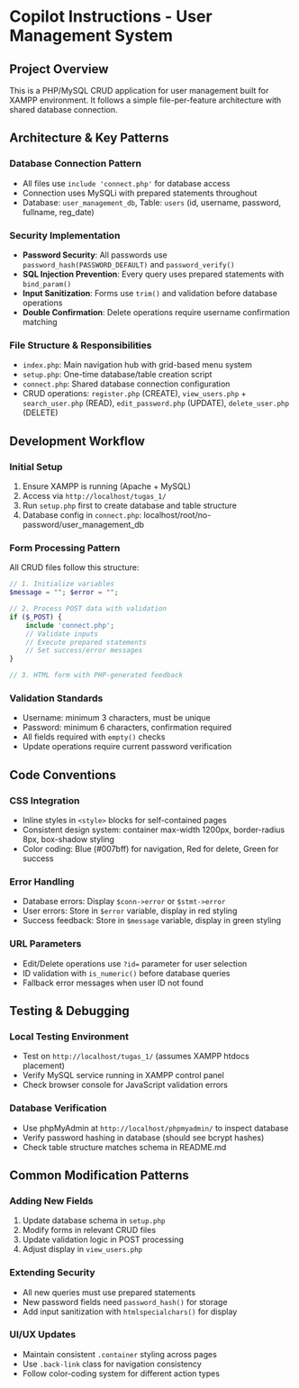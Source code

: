 # Copilot Instructions - User Management System

## Project Overview
This is a PHP/MySQL CRUD application for user management built for XAMPP environment. It follows a simple file-per-feature architecture with shared database connection.

## Architecture & Key Patterns

### Database Connection Pattern
- All files use `include 'connect.php'` for database access
- Connection uses MySQLi with prepared statements throughout
- Database: `user_management_db`, Table: `users` (id, username, password, fullname, reg_date)

### Security Implementation
- **Password Security**: All passwords use `password_hash(PASSWORD_DEFAULT)` and `password_verify()`
- **SQL Injection Prevention**: Every query uses prepared statements with `bind_param()`
- **Input Sanitization**: Forms use `trim()` and validation before database operations
- **Double Confirmation**: Delete operations require username confirmation matching

### File Structure & Responsibilities
- `index.php`: Main navigation hub with grid-based menu system
- `setup.php`: One-time database/table creation script
- `connect.php`: Shared database connection configuration
- CRUD operations: `register.php` (CREATE), `view_users.php` + `search_user.php` (READ), `edit_password.php` (UPDATE), `delete_user.php` (DELETE)

## Development Workflow

### Initial Setup
1. Ensure XAMPP is running (Apache + MySQL)
2. Access via `http://localhost/tugas_1/`
3. Run `setup.php` first to create database and table structure
4. Database config in `connect.php`: localhost/root/no-password/user_management_db

### Form Processing Pattern
All CRUD files follow this structure:
```php
// 1. Initialize variables
$message = ""; $error = "";

// 2. Process POST data with validation
if ($_POST) {
    include 'connect.php';
    // Validate inputs
    // Execute prepared statements
    // Set success/error messages
}

// 3. HTML form with PHP-generated feedback
```

### Validation Standards
- Username: minimum 3 characters, must be unique
- Password: minimum 6 characters, confirmation required
- All fields required with `empty()` checks
- Update operations require current password verification

## Code Conventions

### CSS Integration
- Inline styles in `<style>` blocks for self-contained pages
- Consistent design system: container max-width 1200px, border-radius 8px, box-shadow styling
- Color coding: Blue (#007bff) for navigation, Red for delete, Green for success

### Error Handling
- Database errors: Display `$conn->error` or `$stmt->error`
- User errors: Store in `$error` variable, display in red styling
- Success feedback: Store in `$message` variable, display in green styling

### URL Parameters
- Edit/Delete operations use `?id=` parameter for user selection
- ID validation with `is_numeric()` before database queries
- Fallback error messages when user ID not found

## Testing & Debugging

### Local Testing Environment
- Test on `http://localhost/tugas_1/` (assumes XAMPP htdocs placement)
- Verify MySQL service running in XAMPP control panel
- Check browser console for JavaScript validation errors

### Database Verification
- Use phpMyAdmin at `http://localhost/phpmyadmin/` to inspect database
- Verify password hashing in database (should see bcrypt hashes)
- Check table structure matches schema in README.md

## Common Modification Patterns

### Adding New Fields
1. Update database schema in `setup.php`
2. Modify forms in relevant CRUD files
3. Update validation logic in POST processing
4. Adjust display in `view_users.php`

### Extending Security
- All new queries must use prepared statements
- New password fields need `password_hash()` for storage
- Add input sanitization with `htmlspecialchars()` for display

### UI/UX Updates
- Maintain consistent `.container` styling across pages
- Use `.back-link` class for navigation consistency
- Follow color-coding system for different action types